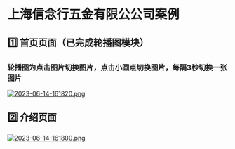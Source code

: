 # 上海信念行五金有限公公司案例
## :one: 首页页面（已完成轮播图模块）
### 轮播图为点击图片切换图片，点击小圆点切换图片，每隔3秒切换一张图片
[![2023-06-14-161820.png](https://i.postimg.cc/cJ5z5NkY/2023-06-14-161820.png)](https://postimg.cc/06DZbhs2)
## :two: 介绍页面
[![2023-06-14-161800.png](https://i.postimg.cc/d0mF7Dzr/2023-06-14-161800.png)](https://postimg.cc/8F599kkz)
